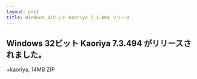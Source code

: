 ```yaml
---
layout: post
title: Windows 32ビット Kaoriya 7.3.494 リリース
---
```


Windows 32ビット Kaoriya 7.3.494 がリリースされました。
-------------------------------------------------------

+kaoriya, 14MB ZIP
